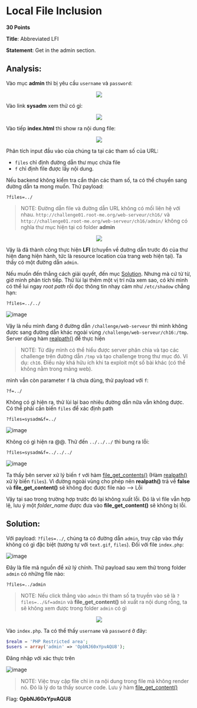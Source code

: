 # Local File Inclusion

**30 Points**

**Title**: Abbreviated LFI

**Statement**: Get in the admin section.

## Analysis:

Vào mục **admin** thì bị yêu cầu `username` và `password`:

<p align="center"><img src="https://user-images.githubusercontent.com/48288606/163718230-ec2b4933-a22a-4882-8287-589832d892e6.png"></p>

Vào link **sysadm** xem thử có gì:

<p align="center"><img src="https://user-images.githubusercontent.com/48288606/163718028-dd579420-28a0-4baf-931d-b4d803d6e899.png"></p>

Vào tiếp **index.html** thì show ra nội dung file:

<p align="center"><img src="https://user-images.githubusercontent.com/48288606/163718125-792abad3-af8f-4334-bfef-881ba30c4ab1.png"></p>

Phân tích input đầu vào của chúng ta tại các tham số của URL:
- `files` chỉ định đường dẫn thư mục chứa file
- `f` chỉ định file được lấy nội dung.

Nếu backend không kiểm tra cẩn thận các tham số, ta có thể chuyển sang đường dẫn ta mong muốn. Thử payload:

```
?files=../
```

> NOTE: Đường dẫn file và đường dẫn URL không có mối liên hệ với nhau. `http://challenge01.root-me.org/web-serveur/ch16/` và `http://challenge01.root-me.org/web-serveur/ch16/admin/` không có nghĩa thư mục hiện tại có folder **admin**

<p align="center"><img src="https://user-images.githubusercontent.com/48288606/163718286-f32da144-1679-41d1-9c9f-73694bdcc84d.png"></p>

Vậy là đã thành công thực hiện **LFI** (chuyển về đường dẫn trước đó của thư hiện đang hiện hành, tức là resource location của trang web hiện tại). Ta thấy có một đường dẫn `admin`.

Nếu muốn đến thẳng cách giải quyết, đến mục [Solution](#solution). Nhưng mà cứ từ từ, giờ mình phân tích tiếp. Thử lùi lại thêm một vị trí nữa xem sao, có khi mình có thể lui ngay _root path_ rồi đọc thông tin nhạy cảm như `/etc/shadow` chẳng hạn:

```
?files=../../
```

![image](https://user-images.githubusercontent.com/48288606/163718400-1c2dd417-fda8-4758-83f7-b7ce3b1008f7.png)

Vậy là nếu mình đang ở đường dẫn `/challenge/web-serveur` thì  mình không được sang đường dẫn khác ngoài vùng `/challenge/web-serveur/ch16:/tmp`. Server dùng hàm [realpath()](https://www.php.net/manual/en/function.realpath.php) để thực hiện

> NOTE: Từ đây mình có thể hiểu được server phân chia và tạo các challenge trên đường dẫn `/tmp` và tạo challenge trong thư mục đó. Ví dụ: `ch16`. Điều này khá hữu ích khi ta exploit một số bài khác (có thể không nằm trong mảng web).

 mình vẫn còn parameter `f` là chưa dùng, thử payload với `f`:

```
?f=../
```

Không có gì hiện ra, thử lùi lại bao nhiêu đường dẫn nữa vẫn không được. Có thể phải cần biến `files` để xác định path

```
?files=sysadm&f=../
```
![image](https://user-images.githubusercontent.com/48288606/163720017-35202252-db56-4d52-8b30-8bc0a3e2873e.png)

Không có gì hiện ra @@. Thử đến `../../../` thì bung ra lỗi:

```
?files=sysadm&f=../../../
```

![image](https://user-images.githubusercontent.com/48288606/163719781-7afb7dd8-5772-4c5e-979d-350942a02609.png)

Ta thấy bên server xử lý biến `f` với hàm [file_get_contents()](https://www.php.net/manual/en/function.file-get-contents.php) (Hàm [realpath()](https://www.php.net/manual/en/function.realpath.php) xử lý biến `files`). Vì đường ngoài vùng cho phép nên **realpath()** trả về **false** và **file_get_content()** sẽ không đọc được file nào --> Lỗi

Vậy tại sao trong trường hợp trước đó lại không xuất lỗi. Đó là vì file vẫn hợp lệ, lưu ý một  _folder_name_ được  đưa vào **file_get_content()** sẽ không bị lỗi. 

## Solution: 

Với payload: `?files=../`, chúng ta có đường dẫn `admin`, truy cập vào thấy không có gì đặc biệt (tương tự với `text.gif`, `files`). Đối với file `index.php`:

![image](https://user-images.githubusercontent.com/48288606/163720294-5b73f313-fc33-478c-962a-6612d3feaeb9.png)

Đây là file mã nguồn để xử lý chính. Thử payload sau xem thử trong folder `admin` có những file nào:

```
?files=../admin
```

> NOTE: Nếu click thẳng vào `admin` thì tham số ta truyền vào sẽ là `?files=../&f=admin` và **file_get_content()** sẽ xuất ra nội dung rỗng, ta sẽ không xem được trong folder `admin` có gì

<p align="center"><img src="https://user-images.githubusercontent.com/48288606/163720735-73902d45-e8ba-4f75-81d4-81804b653fdd.png"></p>

Vào `index.php`. Ta có thể thấy `username` và `password`  ở đây:

```php
$realm = 'PHP Restricted area';
$users = array('admin' => 'OpbNJ60xYpvAQU8');
```

Đăng nhập với xác thực trên

![image](https://user-images.githubusercontent.com/48288606/163721325-4799a398-f3fe-4c8c-8baa-6fb5d2c0842e.png)

> NOTE: Việc truy cập file chỉ in ra nội dung trong file mà không render nó. Đó là lý do ta thấy source code. Lưu ý hàm [file_get_content()](https://www.php.net/manual/en/function.file-get-contents.php)

Flag: **OpbNJ60xYpvAQU8**
